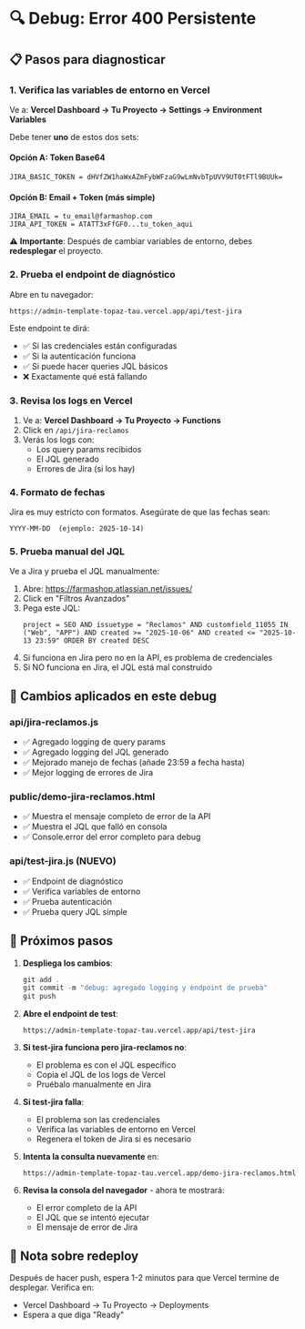 # 🔍 Debug: Error 400 Persistente

## 📋 Pasos para diagnosticar

### 1. Verifica las variables de entorno en Vercel

Ve a: **Vercel Dashboard → Tu Proyecto → Settings → Environment Variables**

Debe tener **uno** de estos dos sets:

#### Opción A: Token Base64
```
JIRA_BASIC_TOKEN = dHVfZW1haWxAZmFybWFzaG9wLmNvbTpUVV9UT0tFTl9BUUk=
```

#### Opción B: Email + Token (más simple)
```
JIRA_EMAIL = tu_email@farmashop.com
JIRA_API_TOKEN = ATATT3xFfGF0...tu_token_aqui
```

⚠️ **Importante**: Después de cambiar variables de entorno, debes **redesplegar** el proyecto.

### 2. Prueba el endpoint de diagnóstico

Abre en tu navegador:
```
https://admin-template-topaz-tau.vercel.app/api/test-jira
```

Este endpoint te dirá:
- ✅ Si las credenciales están configuradas
- ✅ Si la autenticación funciona
- ✅ Si puede hacer queries JQL básicos
- ❌ Exactamente qué está fallando

### 3. Revisa los logs en Vercel

1. Ve a: **Vercel Dashboard → Tu Proyecto → Functions**
2. Click en `/api/jira-reclamos`
3. Verás los logs con:
   - Los query params recibidos
   - El JQL generado
   - Errores de Jira (si los hay)

### 4. Formato de fechas

Jira es muy estricto con formatos. Asegúrate de que las fechas sean:
```
YYYY-MM-DD  (ejemplo: 2025-10-14)
```

### 5. Prueba manual del JQL

Ve a Jira y prueba el JQL manualmente:

1. Abre: https://farmashop.atlassian.net/issues/
2. Click en "Filtros Avanzados"
3. Pega este JQL:
   ```jql
   project = SEO AND issuetype = "Reclamos" AND customfield_11055 IN ("Web", "APP") AND created >= "2025-10-06" AND created <= "2025-10-13 23:59" ORDER BY created DESC
   ```
4. Si funciona en Jira pero no en la API, es problema de credenciales
5. Si NO funciona en Jira, el JQL está mal construido

## 🔧 Cambios aplicados en este debug

### api/jira-reclamos.js
- ✅ Agregado logging de query params
- ✅ Agregado logging del JQL generado
- ✅ Mejorado manejo de fechas (añade 23:59 a fecha hasta)
- ✅ Mejor logging de errores de Jira

### public/demo-jira-reclamos.html
- ✅ Muestra el mensaje completo de error de la API
- ✅ Muestra el JQL que falló en consola
- ✅ Console.error del error completo para debug

### api/test-jira.js (NUEVO)
- ✅ Endpoint de diagnóstico
- ✅ Verifica variables de entorno
- ✅ Prueba autenticación
- ✅ Prueba query JQL simple

## 🎯 Próximos pasos

1. **Despliega los cambios**:
   ```powershell
   git add .
   git commit -m "debug: agregado logging y endpoint de prueba"
   git push
   ```

2. **Abre el endpoint de test**:
   ```
   https://admin-template-topaz-tau.vercel.app/api/test-jira
   ```

3. **Si test-jira funciona pero jira-reclamos no**:
   - El problema es con el JQL específico
   - Copia el JQL de los logs de Vercel
   - Pruébalo manualmente en Jira

4. **Si test-jira falla**:
   - El problema son las credenciales
   - Verifica las variables de entorno en Vercel
   - Regenera el token de Jira si es necesario

5. **Intenta la consulta nuevamente** en:
   ```
   https://admin-template-topaz-tau.vercel.app/demo-jira-reclamos.html
   ```

6. **Revisa la consola del navegador** - ahora te mostrará:
   - El error completo de la API
   - El JQL que se intentó ejecutar
   - El mensaje de error de Jira

## 📝 Nota sobre redeploy

Después de hacer push, espera 1-2 minutos para que Vercel termine de desplegar. Verifica en:
- Vercel Dashboard → Tu Proyecto → Deployments
- Espera a que diga "Ready"
